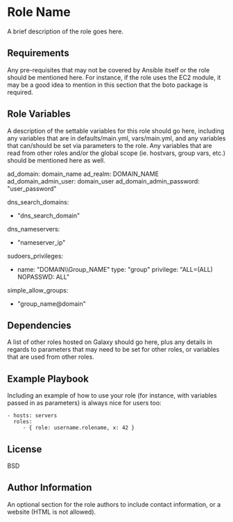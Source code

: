 Role Name
=========

A brief description of the role goes here.

Requirements
------------

Any pre-requisites that may not be covered by Ansible itself or the role should be mentioned here. For instance, if the role uses the EC2 module, it may be a good idea to mention in this section that the boto package is required.

Role Variables
--------------

A description of the settable variables for this role should go here, including any variables that are in defaults/main.yml, vars/main.yml, and any variables that can/should be set via parameters to the role. Any variables that are read from other roles and/or the global scope (ie. hostvars, group vars, etc.) should be mentioned here as well.

ad_domain: domain_name
ad_realm: DOMAIN_NAME
ad_domain_admin_user: domain_user
ad_domain_admin_password: "user_password"

dns_search_domains:
  - "dns_search_domain"

dns_nameservers:
  - "nameserver_ip"

sudoers_privileges:
  - name: "DOMAIN\\\\Group_NAME"
    type: "group"
    privilege: "ALL=(ALL) NOPASSWD: ALL"

simple_allow_groups:
  - "group_name@domain"


Dependencies
------------

A list of other roles hosted on Galaxy should go here, plus any details in regards to parameters that may need to be set for other roles, or variables that are used from other roles.

Example Playbook
----------------

Including an example of how to use your role (for instance, with variables passed in as parameters) is always nice for users too:

    - hosts: servers
      roles:
         - { role: username.rolename, x: 42 }

License
-------

BSD

Author Information
------------------

An optional section for the role authors to include contact information, or a website (HTML is not allowed).


